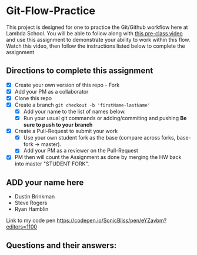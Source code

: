 # Git-Flow-Practice

This project is designed for one to practice the Git/Github workflow here at Lambda School. You will be able to follow along with [this pre-class video](https://youtu.be/4fLr6ah82bE) and use this assignment to demonstrate your ability to work within this flow. Watch this video, then follow the instructions listed below to complete the assignment

## Directions to complete this assignment

- [X] Create your own version of this repo - Fork
- [X] Add your PM as a collaborator
- [X] Clone this repo
- [X] Create a branch `git checkout -b 'firstName-lastName'`
  - [X] Add your name to the list of names below.
  - [X] Run your usual git commands or adding/commiting and pushing **Be sure to push to your branch**
- [X] Create a Pull-Request to submit your work
  - [X] Use your own student fork as the base (compare across forks, base-fork -> master).
  - [X] Add your PM as a reviewer on the Pull-Request
- [X] PM then will count the Assignment as done by merging the HW back into master "STUDENT FORK".

## ADD your name here
- Dustin Brinkman
- Steve Rogers
- Ryan Hamblin

Link to my code pen https://codepen.io/SonicBliss/pen/eYZavbm?editors=1100

## Questions and their answers:
<!-- Questions to Submit in today's file first-lastname.txt --> 
<!--
Copy the questions below into the first-lastname.txt file on your github repo - answer each question and then push your changes. 

    1. What is Semantic HTML - 
    A semantic html is a literal tag or word that means what it does, an example being <div></div>

    2. What is HTML used for? - 
    HTML is used for building the foundations of a website and labeling sections of your website to easily reference later.

    3. What is an attribute and where do we put it? - 
    attributes provide additional information about a tag. It's put at the start of the tag, never the end. href is an example of an attribute

    4. What is the h1 tag used for? How many times should I use it on a page? -
    h1 is used to display titles or the most important thing on the page. It should only be used once.

    5. Name two tags that have required attributes -
    <a><img>

    6. What do we put in the head of our HTML document? -
    Titles, and important information. Things that should show-up as soon as a user open your page.

    7. What is an id? -
    id is an identification or a label added to tags that are repeated often so your computer can see the difference when you reference them later. 

    8. What elements can I add an id to? -
    Header, Footer, Title
    unique elements

    9. How many times can I use the same id on a page? -
    one time

    10. What is a class? -
    class is a label that is used by CSS

    11. What elements can I add a class to? -
    All of them

    12. How many times can I use the same class on a page? -
    Multiple

    13. How do I get my link to open in a new tab? -
    use the attribute target="_blank"

    14. What is the alt attribute in the image tag used for? -
    google, and disabled people when they're using readers

    15. How do I reference an id? -
    use a hashtag and the id's name

    16. What is the difference between a section and a div? -
    section defines a group of content and relates to a single theme, while div doesn't convey and meaning and simply indicates an area

    17. What is CSS used for? -
    Styling your already functional website

    18. How to we select an element? Example - every h2 on the page
    h2{

    }
    19. What is the difference between a class and an id? - Give me an example of when I might use each one -
    id is used for things like <header> that are unique and id's can only be used once
    class is used for things like <section> or <div> and can be used multiple times

    20. How do we select classes in CSS? -
    .className{

    }
    21. How do we select a p element with a single class of “human”? -
    p .human{

    }
    22. What is a parent child selector? When would this be useful? -
    parent is the tag and child is the class or tag within what you are selecting examples being:
    header p{

    }
    or
    div .bananas{

    }
    23. How do you select all links within a div with the class of sidebar? -
    div .sidebar{

    }

    24. What is a pseudo selector? -
    a pseudo selection is essentially adding an attribute to a class... for example
    div .bananas:hover{

    }

    25. What do we use the change the spacing between lines? -
    padding: 999%;

    26. What do we use to change the spacing between letters? -

    letter-spacing: 3,000,000,000px;

    27. What do we use to to change everything to CAPITALS? lowercase?
    Capitalize? -
    text-transform:

    28. How do I add a 1px border around my div that is dotted and black? -
    border: 1px dotted #000000;

    29. How do I select everything on the page? -
    body{

    }

    30. How do I write a comment in CSS? -
    /* bananas */

    31. How do I find out what file I am in, when I am using the command line? -
    ls

    32. Using the command line - how do I see a list of files/folders in my current folder? -
    ls

    33. How do I remove a file via the command line? Why do I have to be careful with this? -
    rm "name" it doesn't confirm if you want to delete it.

    34. Why should I use version control? -
    it allows you to rollback changes or identify what you did to break your code

    35. How often should I commit to github? -
    Once when you're done

    36. What is the command we would use to push our repo up to github? -
    git push -u origin "name"
  
    37. Walk me through Lambda's git flow. - 
    Fork-> Clone-> cd the folder-> Branch -> code .

    After changes

    git add .-> git commit -m "message on changes made"->
    Push-> git add .

    In Github
    Go to your branch, make pull request, change base REPO to you, add comments and submit
